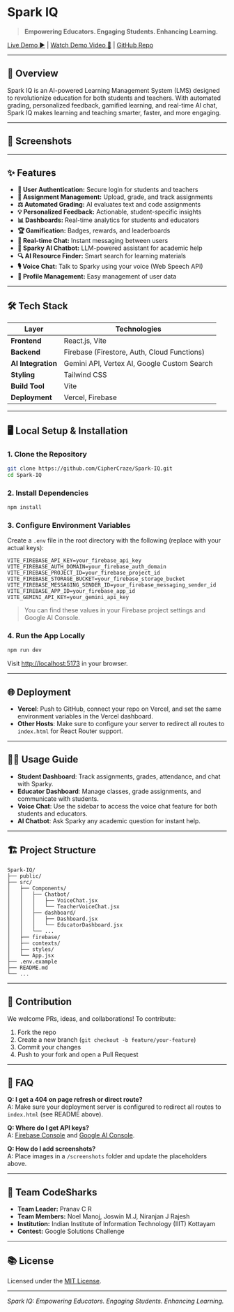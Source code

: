 # Spark IQ

> **Empowering Educators. Engaging Students. Enhancing Learning.**

[Live Demo ▶️](https://spark-iq1.vercel.app/) | [Watch Demo Video 🎥](https://youtu.be/smi-9N_w-5I?si=OeB-ICf-35HRBv8O) | [GitHub Repo](https://github.com/CipherCraze/Spark-IQ)

---

## 🚀 Overview

Spark IQ is an AI-powered Learning Management System (LMS) designed to revolutionize education for both students and teachers. With automated grading, personalized feedback, gamified learning, and real-time AI chat, Spark IQ makes learning and teaching smarter, faster, and more engaging.

---

## 📸 Screenshots

<!--
Add screenshots/gifs here. Example:
![Dashboard Screenshot](screenshots/dashboard.png)
![Voice Chat Feature](screenshots/voicechat.gif)
-->

---

## ✨ Features

- **🔐 User Authentication:** Secure login for students and teachers
- **📄 Assignment Management:** Upload, grade, and track assignments
- **⚖️ Automated Grading:** AI evaluates text and code assignments
- **💡 Personalized Feedback:** Actionable, student-specific insights
- **📊 Dashboards:** Real-time analytics for students and educators
- **🏆 Gamification:** Badges, rewards, and leaderboards
- **💬 Real-time Chat:** Instant messaging between users
- **🤖 Sparky AI Chatbot:** LLM-powered assistant for academic help
- **🔍 AI Resource Finder:** Smart search for learning materials
- **🎙️ Voice Chat:** Talk to Sparky using your voice (Web Speech API)
- **💼 Profile Management:** Easy management of user data

---

## 🛠️ Tech Stack

| Layer              | Technologies                                |
| ------------------ | ------------------------------------------- |
| **Frontend**       | React.js, Vite                              |
| **Backend**        | Firebase (Firestore, Auth, Cloud Functions) |
| **AI Integration** | Gemini API, Vertex AI, Google Custom Search |
| **Styling**        | Tailwind CSS                                |
| **Build Tool**     | Vite                                        |
| **Deployment**     | Vercel, Firebase                            |

---

## 🖥️ Local Setup & Installation

### 1. **Clone the Repository**

```bash
git clone https://github.com/CipherCraze/Spark-IQ.git
cd Spark-IQ
```

### 2. **Install Dependencies**

```bash
npm install
```

### 3. **Configure Environment Variables**

Create a `.env` file in the root directory with the following (replace with your actual keys):

```env
VITE_FIREBASE_API_KEY=your_firebase_api_key
VITE_FIREBASE_AUTH_DOMAIN=your_firebase_auth_domain
VITE_FIREBASE_PROJECT_ID=your_firebase_project_id
VITE_FIREBASE_STORAGE_BUCKET=your_firebase_storage_bucket
VITE_FIREBASE_MESSAGING_SENDER_ID=your_firebase_messaging_sender_id
VITE_FIREBASE_APP_ID=your_firebase_app_id
VITE_GEMINI_API_KEY=your_gemini_api_key
```

> You can find these values in your Firebase project settings and Google AI Console.

### 4. **Run the App Locally**

```bash
npm run dev
```

Visit [http://localhost:5173](http://localhost:5173) in your browser.

---

## 🌐 Deployment

- **Vercel**: Push to GitHub, connect your repo on Vercel, and set the same environment variables in the Vercel dashboard.
- **Other Hosts**: Make sure to configure your server to redirect all routes to `index.html` for React Router support.

---

## 🧑‍💻 Usage Guide

- **Student Dashboard**: Track assignments, grades, attendance, and chat with Sparky.
- **Educator Dashboard**: Manage classes, grade assignments, and communicate with students.
- **Voice Chat**: Use the sidebar to access the voice chat feature for both students and educators.
- **AI Chatbot**: Ask Sparky any academic question for instant help.

---

## 🏗️ Project Structure

```
Spark-IQ/
├── public/
├── src/
│   ├── Components/
│   │   ├── Chatbot/
│   │   │   ├── VoiceChat.jsx
│   │   │   └── TeacherVoiceChat.jsx
│   │   ├── dashboard/
│   │   │   ├── Dashboard.jsx
│   │   │   └── EducatorDashboard.jsx
│   │   └── ...
│   ├── firebase/
│   ├── contexts/
│   ├── styles/
│   └── App.jsx
├── .env.example
├── README.md
└── ...
```

---

## 🧩 Contribution

We welcome PRs, ideas, and collaborations! To contribute:

1. Fork the repo
2. Create a new branch (`git checkout -b feature/your-feature`)
3. Commit your changes
4. Push to your fork and open a Pull Request

---

## 🙋 FAQ

**Q: I get a 404 on page refresh or direct route?**  
A: Make sure your deployment server is configured to redirect all routes to `index.html` (see README above).

**Q: Where do I get API keys?**  
A: [Firebase Console](https://console.firebase.google.com/) and [Google AI Console](https://makersuite.google.com/app/apikey).

**Q: How do I add screenshots?**  
A: Place images in a `/screenshots` folder and update the placeholders above.

---

## 👥 Team CodeSharks

- **Team Leader:** Pranav C R
- **Team Members:** Noel Manoj, Joswin M.J, Niranjan J Rajesh
- **Institution:** Indian Institute of Information Technology (IIIT) Kottayam
- **Contest:** Google Solutions Challenge

---

## 📚 License

Licensed under the [MIT License](LICENSE).

---

_Spark IQ: Empowering Educators. Engaging Students. Enhancing Learning._
